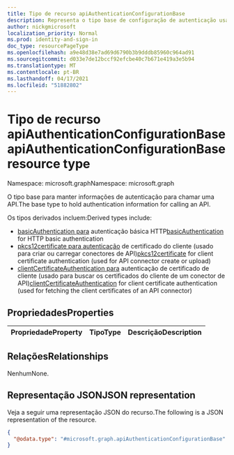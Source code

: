 ```yaml
---
title: Tipo de recurso apiAuthenticationConfigurationBase
description: Representa o tipo base de configuração de autenticação usado para chamar uma API.
author: nickgmicrosoft
localization_priority: Normal
ms.prod: identity-and-sign-in
doc_type: resourcePageType
ms.openlocfilehash: a9e48d38e7ad69d6790b3b9dddb85960c964ad91
ms.sourcegitcommit: d033e7de12bccf92efcbe40c7b671e419a3e5b94
ms.translationtype: MT
ms.contentlocale: pt-BR
ms.lasthandoff: 04/17/2021
ms.locfileid: "51882802"
---
```

# <a name="apiauthenticationconfigurationbase-resource-type"></a><span data-ttu-id="86282-103">Tipo de recurso apiAuthenticationConfigurationBase</span><span class="sxs-lookup"><span data-stu-id="86282-103">apiAuthenticationConfigurationBase resource type</span></span>

<span data-ttu-id="86282-104">Namespace: microsoft.graph</span><span class="sxs-lookup"><span data-stu-id="86282-104">Namespace: microsoft.graph</span></span>

<span data-ttu-id="86282-105">O tipo base para manter informações de autenticação para chamar uma API.</span><span class="sxs-lookup"><span data-stu-id="86282-105">The base type to hold authentication information for calling an API.</span></span>

<span data-ttu-id="86282-106">Os tipos derivados incluem:</span><span class="sxs-lookup"><span data-stu-id="86282-106">Derived types include:</span></span>
- <span data-ttu-id="86282-107">[basicAuthentication para](basicauthentication.md) autenticação básica HTTP</span><span class="sxs-lookup"><span data-stu-id="86282-107">[basicAuthentication](basicauthentication.md) for HTTP basic authentication</span></span>
- <span data-ttu-id="86282-108">[pkcs12certificate para autenticação](pkcs12certificate.md) de certificado do cliente (usado para criar ou carregar conectores de API)</span><span class="sxs-lookup"><span data-stu-id="86282-108">[pkcs12certificate](pkcs12certificate.md) for client certificate authentication (used for API connector create or upload)</span></span>
- <span data-ttu-id="86282-109">[clientCertificateAuthentication para](pkcs12certificate.md) autenticação de certificado de cliente (usado para buscar os certificados do cliente de um conector de API)</span><span class="sxs-lookup"><span data-stu-id="86282-109">[clientCertificateAuthentication](pkcs12certificate.md) for client certificate authentication (used for fetching the client certificates of an API connector)</span></span>

## <a name="properties"></a><span data-ttu-id="86282-110">Propriedades</span><span class="sxs-lookup"><span data-stu-id="86282-110">Properties</span></span>

|<span data-ttu-id="86282-111">Propriedade</span><span class="sxs-lookup"><span data-stu-id="86282-111">Property</span></span>|<span data-ttu-id="86282-112">Tipo</span><span class="sxs-lookup"><span data-stu-id="86282-112">Type</span></span>|<span data-ttu-id="86282-113">Descrição</span><span class="sxs-lookup"><span data-stu-id="86282-113">Description</span></span>|
|:---|:---|:---|

## <a name="relationships"></a><span data-ttu-id="86282-114">Relações</span><span class="sxs-lookup"><span data-stu-id="86282-114">Relationships</span></span>

<span data-ttu-id="86282-115">Nenhum</span><span class="sxs-lookup"><span data-stu-id="86282-115">None.</span></span>

## <a name="json-representation"></a><span data-ttu-id="86282-116">Representação JSON</span><span class="sxs-lookup"><span data-stu-id="86282-116">JSON representation</span></span>

<span data-ttu-id="86282-117">Veja a seguir uma representação JSON do recurso.</span><span class="sxs-lookup"><span data-stu-id="86282-117">The following is a JSON representation of the resource.</span></span>
<!-- {
  "blockType": "resource",
  "@odata.type": "microsoft.graph.apiAuthenticationConfigurationBase"
}
-->

``` json
{
  "@odata.type": "#microsoft.graph.apiAuthenticationConfigurationBase"
}
```
